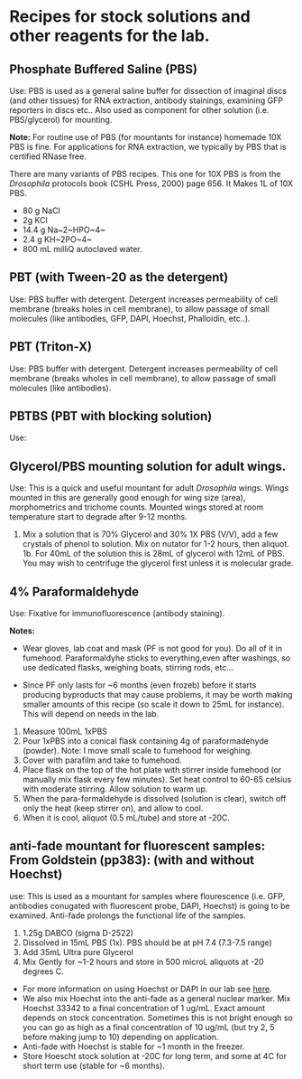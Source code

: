# Recipes for stock solutions and other reagents for the lab.

## Phosphate Buffered Saline (PBS)

Use: PBS is used as a general saline buffer for dissection of imaginal discs (and other tissues) for RNA extraction, antibody stainings, examining GFP reporters in discs etc.. Also used as component for other solution (i.e. PBS/glycerol) for mounting.

**Note:** For routine use of PBS (for mountants for instance) homemade 10X PBS is fine. For applications for RNA extraction, we typically by PBS that is certified RNase free.

There are many variants of PBS recipes. This one for 10X PBS is from the *Drosophila* protocols book (CSHL Press, 2000) page 656. It Makes 1L of 10X PBS.

- 80 g NaCl
- 2g KCl
- 14.4 g Na~2~HPO~4~
- 2.4 g KH~2PO~4~
- 800 mL milliQ autoclaved water.


## PBT (with Tween-20 as the detergent)

Use: PBS buffer with detergent. Detergent increases permeability of cell membrane (breaks holes in cell membrane), to allow passage of small molecules (like antibodies, GFP, DAPI, Hoechst, Phalloidin, etc..).

## PBT (Triton-X)

Use: PBS buffer with detergent. Detergent increases permeability of cell membrane (breaks wholes in cell membrane), to allow passage of small molecules (like antibodies).

## PBTBS (PBT with blocking solution)

Use:

## Glycerol/PBS mounting solution for adult wings.

Use: This is a quick and useful mountant for adult *Drosophila* wings. Wings mounted in this are generally good enough for wing size (area), morphometrics and trichome counts. Mounted wings stored at room temperature start to degrade after 9-12 months.

1. Mix a solution that is 70% Glycerol and 30% 1X PBS (V/V), add a few crystals of phenol to solution. Mix on nutator for 1-2 hours, then aliquot.
1b. For 40mL of the solution this is 28mL of glycerol with 12mL of PBS. You may wish to centrifuge the glycerol first unless it is molecular grade.

## 4% Paraformaldehyde

Use: Fixative for immunofluorescence (antibody staining).

**Notes:** 
- Wear gloves, lab coat and mask (PF is not good for you). Do all of it in fumehood. Paraformaldyhe sticks to everything,even after washings, so use dedicated flasks, weighing boats, stirring rods, etc...

- Since PF only lasts for ~6 months (even frozeb) before it starts producing byproducts that may cause problems, it may be worth making smaller amounts of this recipe (so scale it down to 25mL for instance). This will depend on needs in the lab.

1. Measure 100mL 1xPBS
2. Pour 1xPBS into a conical flask containing 4g of paraformadehyde (powder). Note: I move small scale to fumehood for weighing.
3. Cover with parafilm and take to fumehood.
4. Place flask on the top of the hot plate with stirrer inside fumehood (or manually mix flask every few minutes).  Set heat control to 60-65 celsius with moderate stirring. Allow solution to warm up.
5. When the para-formaldehyde is dissolved (solution is clear), switch off only the heat (keep stirrer on), and allow to cool.
6. When it is cool, aliquot (0.5 mL/tube) and store at -20C.

## anti-fade mountant for fluorescent samples: From Goldstein (pp383): (with and without Hoechst)

use: This is used as a mountant for samples where flourescence (i.e. GFP, antibodies conugated with fluorescent probe, DAPI, Hoechst) is going to be examined. Anti-fade prolongs the functional life of the samples.

1. 1.25g DABCO (sigma D-2522)
2. Dissolved in 15mL PBS (1x). PBS should be at pH 7.4 (7.3-7.5 range)
3. Add 35mL Ultra pure Glycerol
4. Mix Gently for ~1-2 hours and store in 500 microL aliquots at -20 degrees C.

- For more information on using Hoechst or DAPI in our lab see [here](https://github.com/DworkinLab/Protocols/blob/master/SomeNotesOnHoechstAndDapi.md).
- We also mix Hoechst into the anti-fade as a general nuclear marker. Mix Hoechst 33342 to a final concentration of 1 ug/mL. Exact amount depends on stock concentration. Sometimes this is not bright enough so you can go as high as a final concentration of 10 ug/mL (but try 2, 5 before making jump to 10) depending on application.  
- Anti-fade with Hoechst is stable for ~1 month in the freezer. 
- Store Hoescht stock solution at -20C for long term, and some at 4C for short term use (stable for ~6 months).
